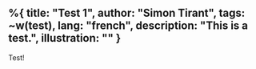 %{
  title: "Test 1",
  author: "Simon Tirant",
  tags: ~w(test),
  lang: "french",
  description: "This is a test.",
  illustration: ""
}
---
Test!